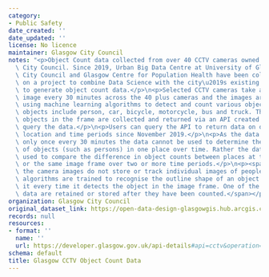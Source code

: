 ```yaml
---
category:
- Public Safety
date_created: ''
date_updated: ''
license: No licence
maintainer: Glasgow City Council
notes: "<p>Object Count data collected from over 40 CCTV cameras owned by Glasgow\
  \ City Council. Since 2019, Urban Big Data Centre at University of Glasgow, Glasgow\
  \ City Council and Glasgow Centre for Population Health have been collaborating\
  \ on a project to combine Data Science with the city\u2019s existing CCTV network\
  \ to generate object count data.</p>\n<p>Selected CCTV cameras take a single frame\
  \ image every 30 minutes across the 40 plus cameras and the images are processed\
  \ using machine learning algorithms to detect and count various objects \u2013 the\
  \ objects include person, car, bicycle, motorcycle, bus and truck. The counts of\
  \ objects in the frame are collected and returned via an API created to access and\
  \ query the data.</p>\n<p>Users can query the API to return data on object type,\
  \ location and time periods since November 2019.</p>\n<p>As the data detects objects\
  \ only once every 30 minutes the data cannot be used to determine the absolute number\
  \ of objects (such as persons) in one place over time. Rather the data should be\
  \ used to compare the difference in object counts between places at the same time\
  \ or the same image frame over two or more time periods.</p>\n<p><span>Note that</span><span>\
  \ the camera images do not store or track individual images of people, rather the\
  \ algorithms are trained to recognise the outline shape of an object only and count\
  \ it every time it detects the object in the image frame. One of the image count\
  \ data are retained or stored after they have been counted.</span></p>\n<p><br /></p>"
organization: Glasgow City Council
original_dataset_link: https://open-data-design-glasgowgis.hub.arcgis.com/documents/GlasgowGIS::glasgow-cctv-object-count-data
records: null
resources:
- format: ''
  name: ''
  url: https://developer.glasgow.gov.uk/api-details#api=cctv&operation=get-get-detection-summaries
schema: default
title: Glasgow CCTV Object Count Data
---
```

